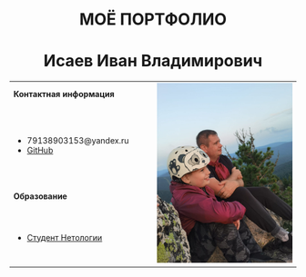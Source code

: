 <h1 align="center">МОЁ ПОРТФОЛИО
<h1 align="center">Иcаев Иван Владимирович
</h1>
<table>
  <tbody>
    <tr>
      <td><b>Контактная информация</b></td>
      <td width="100%" rowspan="5">
        <img alt="Photo" src="./image.jpg" />
      </td>
    </tr>
    <tr>
      <td>
        <ul>
          <li>79138903153@yandex.ru</li>
          <li><a href="https://github.com/IsaevIvan">GitHub</a></li>
        </ul>
      </td>
    </tr>
    <tr><td><b>Образование</b></td></tr>
    <tr>
      <td width="50%">
        <ul>
          <li><a href="https://netology.ru">Студент Нетологии</a></li>
        </ul>
      </td>
    </tr>
  </tbody>
</table>